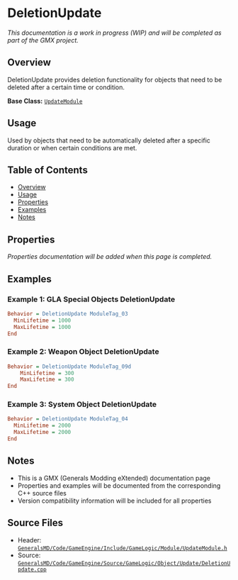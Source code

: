 # DeletionUpdate

*This documentation is a work in progress (WIP) and will be completed as part of the GMX project.*

## Overview

DeletionUpdate provides deletion functionality for objects that need to be deleted after a certain time or condition.

**Base Class:** [`UpdateModule`](../../GeneralsMD/Code/GameEngine/Include/GameLogic/Module/UpdateModule.h)

## Usage

Used by objects that need to be automatically deleted after a specific duration or when certain conditions are met.

## Table of Contents

- [Overview](#overview)
- [Usage](#usage)
- [Properties](#properties)
- [Examples](#examples)
- [Notes](#notes)

## Properties

*Properties documentation will be added when this page is completed.*

## Examples

### Example 1: GLA Special Objects DeletionUpdate
```ini
Behavior = DeletionUpdate ModuleTag_03
  MinLifetime = 1000
  MaxLifetime = 1000
End
```

### Example 2: Weapon Object DeletionUpdate
```ini
Behavior = DeletionUpdate ModuleTag_09d
    MinLifetime = 300
    MaxLifetime = 300
End
```

### Example 3: System Object DeletionUpdate
```ini
Behavior = DeletionUpdate ModuleTag_04
  MinLifetime = 2000
  MaxLifetime = 2000
End
```

## Notes

- This is a GMX (Generals Modding eXtended) documentation page
- Properties and examples will be documented from the corresponding C++ source files
- Version compatibility information will be included for all properties

## Source Files

- Header: [`GeneralsMD/Code/GameEngine/Include/GameLogic/Module/UpdateModule.h`](../../GeneralsMD/Code/GameEngine/Include/GameLogic/Module/UpdateModule.h)
- Source: [`GeneralsMD/Code/GameEngine/Source/GameLogic/Object/Update/DeletionUpdate.cpp`](../../GeneralsMD/Code/GameEngine/Source/GameLogic/Object/Update/DeletionUpdate.cpp)
